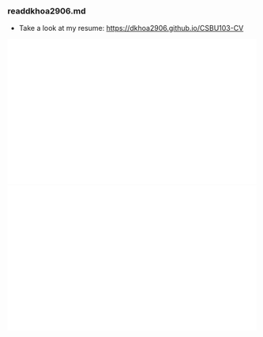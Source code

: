 ### readdkhoa2906.md
- Take a look at my resume: https://dkhoa2906.github.io/CSBU103-CV

<a href="https://github.com/dkhoa2906/github-stats">
<img src="https://github.com/dkhoa2906/github-stats/blob/master/generated/overview.svg#gh-dark-mode-only" />
<img src="https://github.com/dkhoa2906/github-stats/blob/master/generated/languages.svg#gh-dark-mode-only" />
</a>
